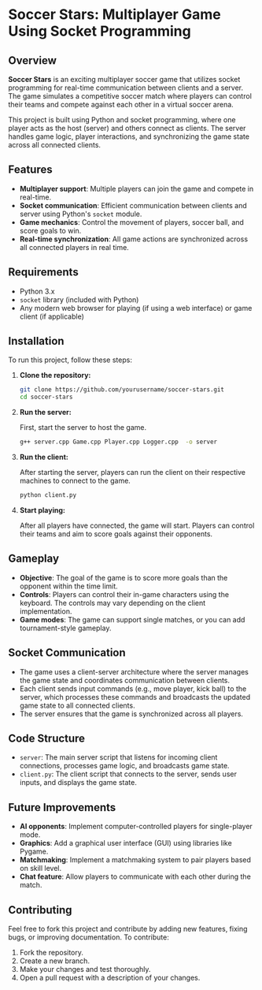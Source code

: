 # Soccer Stars: Multiplayer Game Using Socket Programming

## Overview

**Soccer Stars** is an exciting multiplayer soccer game that utilizes socket programming for real-time communication between clients and a server. The game simulates a competitive soccer match where players can control their teams and compete against each other in a virtual soccer arena.

This project is built using Python and socket programming, where one player acts as the host (server) and others connect as clients. The server handles game logic, player interactions, and synchronizing the game state across all connected clients.

## Features

- **Multiplayer support**: Multiple players can join the game and compete in real-time.
- **Socket communication**: Efficient communication between clients and server using Python's `socket` module.
- **Game mechanics**: Control the movement of players, soccer ball, and score goals to win.
- **Real-time synchronization**: All game actions are synchronized across all connected players in real time.

## Requirements

- Python 3.x
- `socket` library (included with Python)
- Any modern web browser for playing (if using a web interface) or game client (if applicable)

## Installation

To run this project, follow these steps:

1. **Clone the repository:**

    ```bash
    git clone https://github.com/yourusername/soccer-stars.git
    cd soccer-stars
    ```

2. **Run the server:**

    First, start the server to host the game.

    ```bash
    g++ server.cpp Game.cpp Player.cpp Logger.cpp  -o server
    ```

3. **Run the client:**

    After starting the server, players can run the client on their respective machines to connect to the game.

    ```bash
    python client.py
    ```

4. **Start playing:**

    After all players have connected, the game will start. Players can control their teams and aim to score goals against their opponents.

## Gameplay

- **Objective**: The goal of the game is to score more goals than the opponent within the time limit.
- **Controls**: Players can control their in-game characters using the keyboard. The controls may vary depending on the client implementation.
- **Game modes**: The game can support single matches, or you can add tournament-style gameplay.

## Socket Communication

- The game uses a client-server architecture where the server manages the game state and coordinates communication between clients.
- Each client sends input commands (e.g., move player, kick ball) to the server, which processes these commands and broadcasts the updated game state to all connected clients.
- The server ensures that the game is synchronized across all players.

## Code Structure

- `server`: The main server script that listens for incoming client connections, processes game logic, and broadcasts game state.
- `client.py`: The client script that connects to the server, sends user inputs, and displays the game state.

## Future Improvements

- **AI opponents**: Implement computer-controlled players for single-player mode.
- **Graphics**: Add a graphical user interface (GUI) using libraries like Pygame.
- **Matchmaking**: Implement a matchmaking system to pair players based on skill level.
- **Chat feature**: Allow players to communicate with each other during the match.

## Contributing

Feel free to fork this project and contribute by adding new features, fixing bugs, or improving documentation. To contribute:

1. Fork the repository.
2. Create a new branch.
3. Make your changes and test thoroughly.
4. Open a pull request with a description of your changes.
